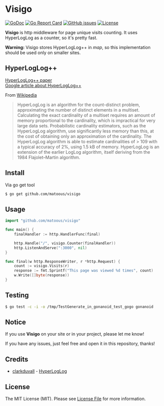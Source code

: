 # Visigo

[![GoDoc](https://godoc.org/github.com/matoous/visigo?status.svg)](https://godoc.org/github.com/matoous/visigo) [![Go Report Card](https://goreportcard.com/badge/github.com/matoous/visigo)](https://goreportcard.com/report/github.com/matoous/visigo) [![GitHub issues](https://img.shields.io/github/issues/matoous/visigo.svg)](https://github.com/matoous/visigo/issues) [![License](https://img.shields.io/badge/license-MIT%20License-blue.svg)](https://github.com/matoous/visigo/LICENSE)


**Visigo** is http middleware for page unique visits counting. It uses HyperLogLog as 
a counter, so it's pretty fast.

**Warning:** Visigo stores HyperLogLog++ in *map*, so this implementation
should be used only on smaller sites.

## HyperLogLog++

[HyperLogLog++ paper](http://research.google.com/pubs/pub40671.html)  
[Google article about HyperLogLog++](https://research.neustar.biz/2013/01/24/hyperloglog-googles-take-on-engineering-hll/)

From [Wikipedia](https://en.wikipedia.org/wiki/HyperLogLog)  

> HyperLogLog is an algorithm for the count-distinct problem, approximating the number of distinct elements in a multiset.
Calculating the exact cardinality of a multiset requires an amount of memory proportional to the cardinality, which is impractical for very large data sets. Probabilistic cardinality estimators, such as the HyperLogLog algorithm, use significantly less memory than this, at the cost of obtaining only an approximation of the cardinality. The HyperLogLog algorithm is able to estimate cardinalities of > 109 with a typical accuracy of 2%, using 1.5 kB of memory.
 HyperLogLog is an extension of the earlier LogLog algorithm, itself deriving from the 1984 Flajolet–Martin algorithm.

## Install

Via go get tool

``` bash
$ go get github.com/matoous/visigo
```

## Usage


``` go
import "github.com/matoous/visigo"

func main() {
	finalHandler := http.HandlerFunc(final)

	http.Handle("/", visigo.Counter(finalHandler))
	http.ListenAndServe(":3000", nil)
}

func final(w http.ResponseWriter, r *http.Request) {
	count := visigo.Visits(r)
	response := fmt.Sprintf("This page was viewed %d times", count)
	w.Write([]byte(response))
}
```

## Testing

``` bash
$ go test -c -i -o /tmp/TestGenerate_in_gonanoid_test_gogo gonanoid
```

## Notice

If you use **Visigo** on your site or in your project, please let me know!

If you have any issues, just feel free and open it in this repository, thanks!

## Credits

- [clarkduvall](https://github.com/clarkduvall) - [HyperLogLog](https://github.com/clarkduvall/hyperloglog)

## License

The MIT License (MIT). Please see [License File](LICENSE.md) for more information.
